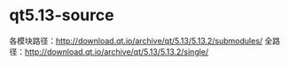 # qt5.13-source
各模块路径：http://download.qt.io/archive/qt/5.13/5.13.2/submodules/
全路径：http://download.qt.io/archive/qt/5.13/5.13.2/single/
